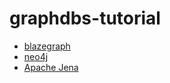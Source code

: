 # graphdbs-tutorial

* [blazegraph](blazegraph/README.md)
* [neo4j](neo4j/README.md)
* [Apache Jena](jena/README.md)
